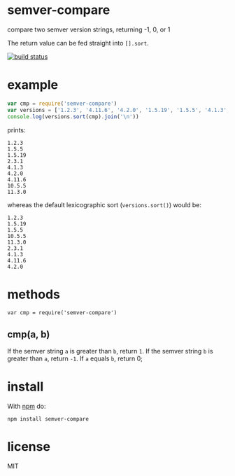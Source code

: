 # semver-compare

compare two semver version strings, returning -1, 0, or 1

The return value can be fed straight into `[].sort`.

[![build status](https://secure.travis-ci.org/substack/semver-compare.png)](http://travis-ci.org/substack/semver-compare)

# example

```js
var cmp = require('semver-compare')
var versions = ['1.2.3', '4.11.6', '4.2.0', '1.5.19', '1.5.5', '4.1.3', '2.3.1', '10.5.5', '11.3.0']
console.log(versions.sort(cmp).join('\n'))
```

prints:

```
1.2.3
1.5.5
1.5.19
2.3.1
4.1.3
4.2.0
4.11.6
10.5.5
11.3.0
```

whereas the default lexicographic sort (`versions.sort()`) would be:

```
1.2.3
1.5.19
1.5.5
10.5.5
11.3.0
2.3.1
4.1.3
4.11.6
4.2.0
```

# methods

```
var cmp = require('semver-compare')
```

## cmp(a, b)

If the semver string `a` is greater than `b`, return `1`.
If the semver string `b` is greater than `a`, return `-1`.
If `a` equals `b`, return 0;

# install

With [npm](https://npmjs.org) do:

```
npm install semver-compare
```

# license

MIT
